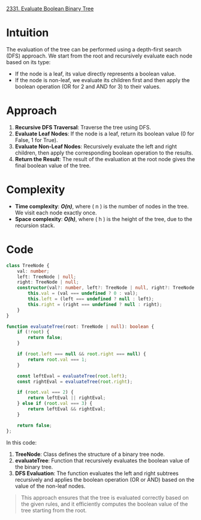 [2331. Evaluate Boolean Binary Tree](https://leetcode.com/problems/evaluate-boolean-binary-tree/)

# Intuition
The evaluation of the tree can be performed using a depth-first search (DFS) approach. We start from the root and recursively evaluate each node based on its type:
- If the node is a leaf, its value directly represents a boolean value.
- If the node is non-leaf, we evaluate its children first and then apply the boolean operation (OR for 2 and AND for 3) to their values.

# Approach
1. **Recursive DFS Traversal**: Traverse the tree using DFS.
2. **Evaluate Leaf Nodes**: If the node is a leaf, return its boolean value (0 for False, 1 for True).
3. **Evaluate Non-Leaf Nodes**: Recursively evaluate the left and right children, then apply the corresponding boolean operation to the results.
4. **Return the Result**: The result of the evaluation at the root node gives the final boolean value of the tree.

# Complexity
- **Time complexity**: ***O(n)***, where \( n \) is the number of nodes in the tree. We visit each node exactly once.
- **Space complexity**: ***O(h)***, where \( h \) is the height of the tree, due to the recursion stack.

# Code

```typescript
class TreeNode {
    val: number;
    left: TreeNode | null;
    right: TreeNode | null;
    constructor(val?: number, left?: TreeNode | null, right?: TreeNode | null) {
        this.val = (val === undefined ? 0 : val);
        this.left = (left === undefined ? null : left);
        this.right = (right === undefined ? null : right);
    }
}

function evaluateTree(root: TreeNode | null): boolean {
    if (!root) {
        return false; 
    }

    if (root.left === null && root.right === null) {
        return root.val === 1;
    }

    const leftEval = evaluateTree(root.left);
    const rightEval = evaluateTree(root.right);

    if (root.val === 2) {
        return leftEval || rightEval;
    } else if (root.val === 3) {
        return leftEval && rightEval;
    }

    return false;
};

```

In this code:
1. **TreeNode**: Class defines the structure of a binary tree node.
2. **evaluateTree**: Function that recursively evaluates the boolean value of the binary tree.
3. **DFS Evaluation**: The function evaluates the left and right subtrees recursively and applies the boolean operation (OR or AND) based on the value of the non-leaf nodes.

> This approach ensures that the tree is evaluated correctly based on the given rules, and it efficiently computes the boolean value of the tree starting from the root.